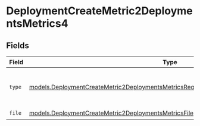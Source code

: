 # DeploymentCreateMetric2DeploymentsMetrics4


## Fields

| Field                                                                                                                                                                                  | Type                                                                                                                                                                                   | Required                                                                                                                                                                               | Description                                                                                                                                                                            |
| -------------------------------------------------------------------------------------------------------------------------------------------------------------------------------------- | -------------------------------------------------------------------------------------------------------------------------------------------------------------------------------------- | -------------------------------------------------------------------------------------------------------------------------------------------------------------------------------------- | -------------------------------------------------------------------------------------------------------------------------------------------------------------------------------------- |
| `type`                                                                                                                                                                                 | [models.DeploymentCreateMetric2DeploymentsMetricsRequestRequestBodyChoices3Content4Type](../models/deploymentcreatemetric2deploymentsmetricsrequestrequestbodychoices3content4type.md) | :heavy_check_mark:                                                                                                                                                                     | The type of the content part. Always `file`.                                                                                                                                           |
| `file`                                                                                                                                                                                 | [models.DeploymentCreateMetric2DeploymentsMetricsFile](../models/deploymentcreatemetric2deploymentsmetricsfile.md)                                                                     | :heavy_check_mark:                                                                                                                                                                     | N/A                                                                                                                                                                                    |
